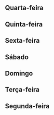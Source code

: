 ## Quarta-feira

## Quinta-feira

## Sexta-feira

## Sábado

## Domingo

## Terça-feira

## Segunda-feira